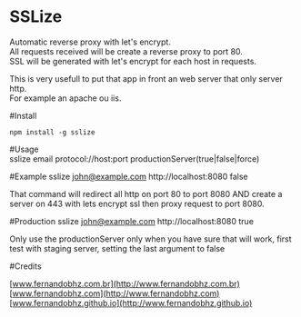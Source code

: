 # SSLize
 
Automatic reverse proxy with let's encrypt.  
All requests received will be create a reverse proxy to port 80.  
SSL will be generated with let's encrypt for each host in requests.  
  
This is very usefull to put that app in front an web server that only server http.  
For example an apache ou iis.  

#Install  
  
	npm install -g sslize

#Usage  
  	sslize email protocol://host:port productionServer(true|false|force)
  
#Example
	sslize john@example.com http://localhost:8080 false

That command will redirect all http on port 80 to port 8080 AND create a server on 443 with lets encrypt ssl then proxy request to port 8080.  


#Production
	sslize john@example.com http://localhost:8080 true
	
Only use the productionServer only when you have sure that will work, first test with staging server, setting the last argument to false

#Credits
  
[www.fernandobhz.com.br](http://www.fernandobhz.com.br)  
[www.fernandobhz.com](http://www.fernandobhz.com)  
[www.fernandobhz.github.io](http://www.fernandobhz.github.io)  
